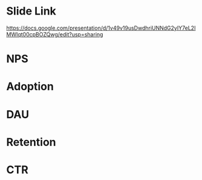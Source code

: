 # Slide Link 
https://docs.google.com/presentation/d/1v49v19usDwdhriUNNdG2yIY7eL2IMWIqt00cpBOZQwg/edit?usp=sharing 

# NPS 

# Adoption

# DAU

# Retention

# CTR 
